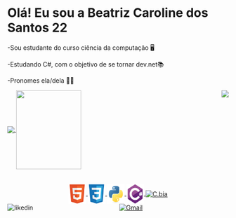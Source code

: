# Olá! Eu sou a Beatriz Caroline dos Santos 22 
-Sou estudante do curso ciência da computação 🖥️

-Estudando C#, com o objetivo de se tornar  dev.net📚

-Pronomes ela/dela 👩🏻

 <div>
  <a href="https://github.com/Beatrizcsantos22">
  <img height="161em"   align="center" src="https://github-readme-stats.vercel.app/api?username=Beatrizcsantos22&show_icons=true&theme=highcontrast&include_all_commits=true&count_private=true"/>
  <img height="118em"  align="right" src="https://github-readme-stats.vercel.app/api/top-langs/?username=Beatrizcsantos22&layout=compact&langs_count=7&theme=highcontrast" />

  <img align="center" width="148" height="180" src="https://media1.tenor.com/images/68e8337fb4eb7e40645d832c64762a8b/tenor.gif?itemid=19443613">
</div>
 <br>
<div  align="center"> 
  <div style="display: inline_block"><br>
  
  <img align="center" alt="HTML.bia" height="45" width="40" src="https://raw.githubusercontent.com/devicons/devicon/master/icons/html5/html5-original.svg">
  <img align="center" alt="CSS.bia" height="45" width="40" src="https://raw.githubusercontent.com/devicons/devicon/master/icons/css3/css3-original.svg">
  <img align="center" alt="Python.bia" height="45" width="40" src="https://raw.githubusercontent.com/devicons/devicon/master/icons/python/python-original.svg">
  <img align="center" alt="Csharp.bia" height="45" width="40" src="https://raw.githubusercontent.com/devicons/devicon/master/icons/csharp/csharp-original.svg">

  <img align="center" alt="C.bia" height="45" width="40" src="https://devicon-website.vercel.app/api/c/original.svg">
    <a> <br>
   <img align ="left" src="https://img.shields.io/badge/-LinkedIn-%230077B5?style=for-the-badge&logo=linkedin&logoColor=white" alt="likedin">
  </a>
  <a href="mailto:beatrizcaroline005@gmail.com">
    <img align = "right = 230px"src="https://img.shields.io/badge/-Gmail-%23333?style=for-the-badge&logo=gmail&logoColor=white" alt="Gmail">
  </a>
</div>







